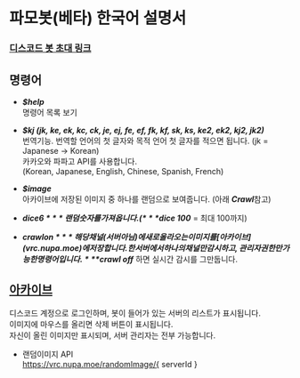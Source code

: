 # 파모봇(베타) 한국어 설명서

### [디스코드 봇 초대 링크](https://discordapp.com/oauth2/authorize?client_id=502450494380179461&permissions=522304&scope=bot)

## 명령어
- ***$help***  
    명령어 목록 보기

- ***$kj (jk, ke, ek, kc, ck, je, ej, fe, ef, fk, kf, sk, ks, ke2, ek2, kj2, jk2)***  
    번역기능. 번역할 언어의 첫 글자와 목적 언어 첫 글자를 적으면 됩니다. (jk = Japanese -> Korean)    
    카카오와 파파고 API를 사용합니다.  
    (Korean, Japanese, English, Chinese, Spanish, French)

- ***$image***  
    아카이브에 저장된 이미지 중 하나를 랜덤으로 보여줍니다. (아래 ***Crawl***참고)

- ***$dice 6***  
    랜덤 숫자를 가져옵니다. (***$dice 100*** = 최대 100까지)

- ***$crawl on***  
    해당 채널(서버 아님)에 새로 올라오는 이미지를 [아카이브](vrc.nupa.moe)에 저장합니다.  
    한 서버에서 하나의 채널만 감시하고, 관리자 권한만 가능한 명령어입니다.  
    ***$crawl off*** 하면 실시간 감시를 그만둡니다.  

## [아카이브](http://vrc.nupa.moe/)
디스코드 계정으로 로그인하며, 봇이 들어가 있는 서버의 리스트가 표시됩니다.  
이미지에 마우스를 올리면 삭제 버튼이 표시됩니다.  
자신이 올린 이미지만 표시되며, 서버 관리자는 전부 가능합니다.
- 랜덤이미지 API  
    https://vrc.nupa.moe/randomImage/{ serverId }